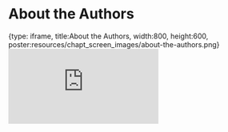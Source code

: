 # About the Authors
 
{type: iframe, title:About the Authors, width:800, height:600, poster:resources/chapt_screen_images/about-the-authors.png}
![](https://hutchdatascience.org/NIH_Data_Sharing/no_toc/about-the-authors.html)
 

 
